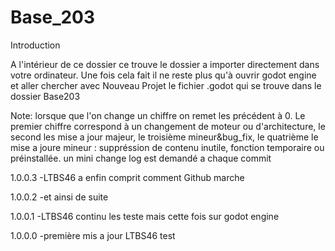 # Base_203

Introduction

A l'intérieur de ce dossier ce trouve le dossier a importer directement dans votre ordinateur. Une fois cela fait il ne reste plus qu'à
ouvrir godot engine et aller chercher avec Nouveau Projet le fichier .godot qui se trouve dans le dossier Base203

Note:
lorsque que l'on change un chiffre on remet les précédent à 0. Le premier chiffre correspond à un changement de moteur ou d'architecture, le second les mise a jour majeur, le troisième mineur&bug_fix, le quatrième le mise a joure mineur : suppréssion de contenu inutile, fonction temporaire ou préinstallée. un mini change log est demandé a chaque commit

1.0.0.3
-LTBS46 a enfin comprit comment Github marche

1.0.0.2
-et ainsi de suite

1.0.0.1
-LTBS46 continu les teste mais cette fois sur godot engine

1.0.0.0
-première mis a jour LTBS46 test
